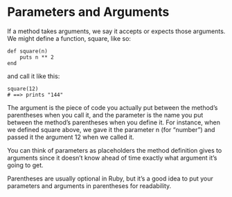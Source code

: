 # Parameters and Arguments

If a method takes arguments, we say it accepts or expects those arguments. We might define a function, square, like so:

    def square(n)
        puts n ** 2
    end

and call it like this:

    square(12)
    # ==> prints "144"

The argument is the piece of code you actually put between the method’s parentheses when you call it, and the parameter is the name you put between the method’s parentheses when you define it. For instance, when we defined square above, we gave it the parameter n (for “number”) and passed it the argument 12 when we called it.

You can think of parameters as placeholders the method definition gives to arguments since it doesn’t know ahead of time exactly what argument it’s going to get.

Parentheses are usually optional in Ruby, but it’s a good idea to put your parameters and arguments in parentheses for readability.
